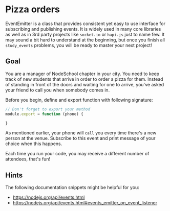 # Pizza orders

EventEmitter is a class that provides consistent yet easy to use interface for subscribing and publishing events.
It is widely used in many core libraries as well as in 3rd party projects like `socket.io` or `hapi.js` just to name few.
It may sound a bit hard to understand at the beginning, but once you finish all `study_events` problems, you will be ready to master your next project!

## Goal

You are a manager of NodeSchool chapter in your city. You need to keep track of new students that arrive in order to order a pizza for them.
Instead of standing in front of the doors and waiting for one to arrive, you've asked your friend to call you when somebody comes in.

Before you begin, define and export function with following signature:

```js
// Don't forget to export your method
module.export = function (phone) {

}
```

As mentioned earlier, your phone will `call` you every time there's a new person at the venue.
Subscribe to this event and print message of your choice when this happens.

Each time you run your code, you may receive a different number of attendees, that's fun!

## Hints

The following documentation snippets might be helpful for you:
- https://nodejs.org/api/events.html
- https://nodejs.org/api/events.html#events_emitter_on_event_listener
